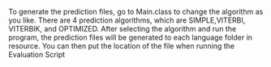 To generate the prediction files, go to Main.class to change the algorithm as you like. 
There are 4 prediction algorithms, which are SIMPLE,VITERBI, VITERBIK, and OPTIMIZED.
After selecting the algorithm and run the program, the prediction files will be generated to each language folder in resource.
You can then put the location of the file when running the Evaluation Script
